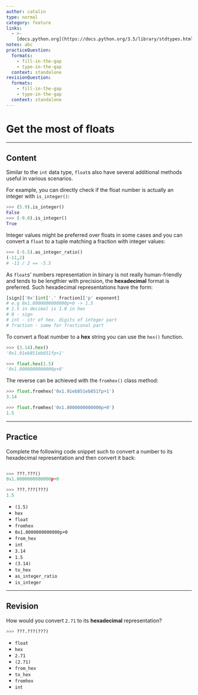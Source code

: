 ```yaml
---
author: catalin
type: normal
category: feature
links:
  - >-
    [docs.python.org](https://docs.python.org/3.5/library/stdtypes.html#additional-methods-on-float){website}
notes: abc
practiceQuestion:
  formats:
    - fill-in-the-gap
    - type-in-the-gap
  context: standalone
revisionQuestion:
  formats:
    - fill-in-the-gap
    - type-in-the-gap
  context: standalone
---
```


# Get the most of floats


---

## Content

Similar to the `int` data type, `float`s also have several additional methods useful in various scenarios.

For example, you can directly check if the float number is actually an integer with `is_integer()`:

```python
>>> (5.9).is_integer()
False
>>> (-9.0).is_integer()
True
```

Integer values might be preferred over floats in some cases and you can convert a `float` to a tuple matching a fraction with integer values:

```python
>>> (-5.5).as_integer_ratio()
(-11,2)
# -11 / 2 == -5.5
```

As `float`s' numbers representation in binary is not really human-friendly and tends to be lengthier with precision, the **hexadecimal** format is preferred. Such hexadecimal representations have the form:

```python
[sign]['0x']int['.' fraction]['p' exponent]
# e.g 0x1.8000000000000p+0 -> 1.5
# 1.5 in decimal is 1.8 in hex
# 0 - sign
# int - str of hex. digits of integer part
# fraction - same for fractional part
```

To convert a float number to a **hex** string you can use the `hex()` function.

```python
>>> (3.14).hex()
'0x1.91eb851eb851fp+1'

>>> float.hex(1.5)
'0x1.8000000000000p+0'
```

The reverse can be achieved with the `fromhex()` class method:

```python
>>> float.fromhex('0x1.91eb851eb851fp+1')
3.14

>>> float.fromhex('0x1.8000000000000p+0')
1.5
```


---

## Practice

Complete the following code snippet such to convert a number to its hexadecimal representation and then convert it back:

```python

>>> ???.???()
0x1.8000000000000p+0

>>> ???.???(???)
1.5
```

- `(1.5)`
- `hex`
- `float`
- `fromhex`
- `0x1.8000000000000p+0`
- `from_hex`
- `int`
- `3.14`
- `1.5`
- `(3.14)`
- `to_hex`
- `as_integer_ratio`
- `is_integer`


---

## Revision

How would you convert `2.71` to its **hexadecimal** representation?

```python
>>> ???.???(???)

```

- `float`
- `hex`
- `2.71`
- `(2.71)`
- `from_hex`
- `to_hex`
- `fromhex`
- `int`
 
